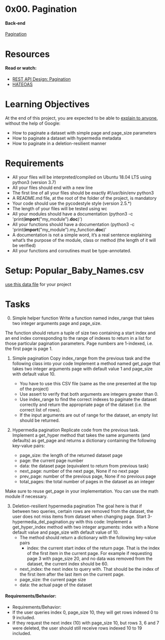 # 0x00. Pagination
#### Back-end

[Pagination](https://intranet.alxswe.com/projects/1235)

# Resources
#### Read or watch:
   * [REST API Design: Pagination](https://www.moesif.com/blog/technical/api-design/REST-API-Design-Filtering-Sorting-and-Pagination/#pagination)
   * [HATEOAS](https://en.wikipedia.org/wiki/HATEOAS)

# Learning Objectives
At the end of this project, you are expected to be able to [explain to anyone](https://fs.blog/feynman-learning-technique/), without the help of Google:
   * How to paginate a dataset with simple page and page_size parameters
   * How to paginate a dataset with hypermedia metadata
   * How to paginate in a deletion-resilient manner

# Requirements
   * All your files will be interpreted/compiled on Ubuntu 18.04 LTS using python3 (version 3.7)
   * All your files should end with a new line
   * The first line of all your files should be exactly #!/usr/bin/env python3
   * A README.md file, at the root of the folder of the project, is mandatory
   * Your code should use the pycodestyle style (version 2.5.*)
   * The length of your files will be tested using wc
   * All your modules should have a documentation (python3 -c 'print(__import__("my_module").__doc__)')
   * All your functions should have a documentation (python3 -c 'print(__import__("my_module").my_function.__doc__)'
   * A documentation is not a simple word, it’s a real sentence explaining what’s the purpose of the module, 
   class or method (the length of it will be verified)
   * All your functions and coroutines must be type-annotated.

# Setup: Popular_Baby_Names.csv
[use this data file](https://s3.amazonaws.com/alx-intranet.hbtn.io/uploads/misc/2020/5/7d3576d97e7560ae85135cc214ffe2b3412c51d7.csv?X-Amz-Algorithm=AWS4-HMAC-SHA256&X-Amz-Credential=AKIARDDGGGOUSBVO6H7D%2F20240503%2Fus-east-1%2Fs3%2Faws4_request&X-Amz-Date=20240503T042403Z&X-Amz-Expires=86400&X-Amz-SignedHeaders=host&X-Amz-Signature=f6da235afe98c6810663b846acc72e536dcf4de3ce5d227c8c31a2bb35d89060) for your project

# Tasks
0. Simple helper function
Write a function named index_range that takes two integer arguments page and page_size.

The function should return a tuple of size two containing a start index and an end index 
corresponding to the range of indexes to return in a list for those particular pagination parameters.
Page numbers are 1-indexed, i.e. the first page is page 1.

1. Simple pagination
Copy index_range from the previous task and the following class into your code
Implement a method named get_page that takes two integer arguments page with default value 1 and page_size with default value 10.
   * You have to use this CSV file (same as the one presented at the top of the project)
   * Use assert to verify that both arguments are integers greater than 0.
   * Use index_range to find the correct indexes to paginate the dataset correctly 
   and return the appropriate page of    the dataset (i.e. the correct list of rows).
   * If the input arguments are out of range for the dataset, an empty list should be returned.

2. Hypermedia pagination
Replicate code from the previous task.
Implement a get_hyper method that takes the same arguments (and defaults) as get_page and returns a dictionary containing the following key-value pairs:

   * page_size: the length of the returned dataset page
   * page: the current page number
   * data: the dataset page (equivalent to return from previous task)
   * next_page: number of the next page, None if no next page
   * prev_page: number of the previous page, None if no previous page
   * total_pages: the total number of pages in the dataset as an integer

Make sure to reuse get_page in your implementation.
You can use the math module if necessary.

3. Deletion-resilient hypermedia pagination
The goal here is that if between two queries, certain rows are removed from the dataset, 
the user does not miss items from dataset when changing page.
Start 3-hypermedia_del_pagination.py with this code:
Implement a get_hyper_index method with two integer arguments: 
index with a None default value and page_size with default value of 10.
   * The method should return a dictionary with the following key-value pairs
        * index: the current start index of the return page. 
        That is the index of the first item in the current page.
        For example if requesting page 3 with page_size 20, and no data was removed from the dataset, 
        the current index should be 60.
	* next_index: the next index to query with. 
        That should be the index of the first item after the last item on the current page.
	* page_size: the current page size
	* data: the actual page of the dataset
#### Requirements/Behavior:
   * Requirements/Behavior:
   * If the user queries index 0, page_size 10, they will get rows indexed 0 to 9 included.
   * If they request the next index (10) with page_size 10, but rows 3, 6 and 7 were deleted, 
   the user should still receive rows indexed 10 to 19 included.

